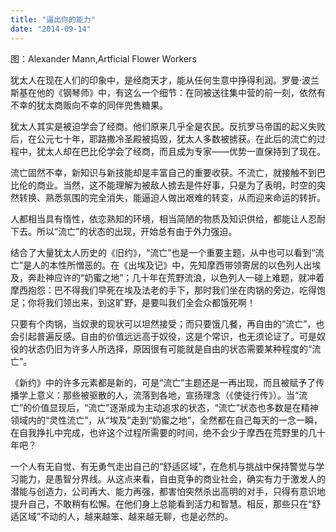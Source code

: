 ```yaml
---
title: "逼出你的能力"
date: "2014-09-14"
---
```


图：Alexander Mann,Artficial Flower Workers

犹太人在现在人们的印象中，是经商天才，能从任何生意中挣得利润。罗曼·波兰斯基在他的《钢琴师》中，有这么一个细节：在同被送往集中营的前一刻，依然有不幸的犹太商贩向不幸的同伴兜售糖果。

犹太人其实是被迫学会了经商。他们原来几乎全是农民。反抗罗马帝国的起义失败后，在公元七十年，耶路撒冷圣殿被捣毁，犹太人多数被掳获。在此后的流亡的过程中，犹太人却在巴比伦学会了经商，而且成为专家——优势一直保持到了现在。

流亡固然不幸，新知识与新技能却是丰富自己的重要收获。不流亡，就接触不到巴比伦的商业。当然，这不能理解为被敌人掳去是件好事，只是为了表明，时空的突然转换、熟悉氛围的完全消失，能逼迫人做出艰难的转变，从而迎来命运的转折。

  

人都相当具有惰性，依恋熟知的环境，相当简陋的物质及知识供给，都能让人忍耐下去。所以“流亡”的状态的出现，开始总有由于外力强迫。

结合了大量犹太人历史的《旧约》，“流亡”也是一个重要主题，从中也可以看到“流亡”是人的本性所憎恶的。在《出埃及记》中，先知摩西带领寄居的以色列人出埃及，奔赴神应许的“奶蜜之地”；几十年在荒野流浪，以色列人一碰上难题，就冲着摩西抱怨：巴不得我们早死在埃及法老的手下，那时我们坐在肉锅的旁边，吃得饱足；你将我们领出来，到这旷野，是要叫我们全会众都饿死啊！

只要有个肉锅，当奴隶的现状可以坦然接受；而只要饿几餐，再自由的“流亡”，也会引起普遍反感。自由的价值远远高于奴役，这是个常识，也无须论证了。可是奴役的状态仍旧为许多人所选择，原因很有可能就是自由的状态需要某种程度的“流亡”。

《新约》中的许多元素都是新的，可是“流亡”主题还是一再出现，而且被赋予了传播学上意义：那些被驱散的人，流落到各地，宣扬理念（《使徒行传》）。当“流亡”的价值显现后，“流亡”逐渐成为主动追求的状态，“流亡”状态也多数是在精神领域内的“灵性流亡”，从“埃及”走到“奶蜜之地”，全然都在自己每天的一念一瞬，在自我挣扎中完成，也许这个过程所需要的时间，绝不会少于摩西在荒野里的几十年吧？

一个人有无自觉、有无勇气走出自己的“舒适区域”，在危机与挑战中保持警觉与学习能力，是愚智分界线。从这点来看，自由竞争的商业社会，确实有力于激发人的潜能与创造力，公司再大、能力再强，都害怕突然杀出高明的对手，只得有意识地提升自己，不敢稍有松懈。在他们身上总能看到活力和智慧。相反，那些只在“舒适区域”不动的人，越来越笨、越来越无聊，也是必然的。
